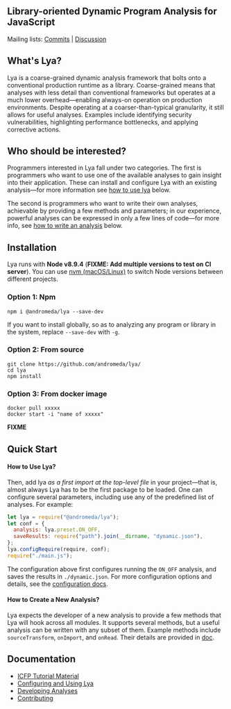 ## Library-oriented Dynamic Program Analysis for JavaScript

Mailing lists: [Commits](lya-commits@googlegroups.com) | [Discussion](lya-discuss@googlegroups.com)

## What's Lya?

Lya is a coarse-grained dynamic analysis framework that bolts onto a conventional production runtime as a library.
Coarse-grained means that analyses with less detail than conventional frameworks but operates at a much lower overhead—enabling always-on operation on production environments.
Despite operating at a coarser-than-typical granularity, it still allows for useful analyses.
Examples include identifying security vulnerabilities, highlighting performance bottlenecks, and applying corrective actions.

## Who should be interested?

Programmers  interested  in  Lya  fall   under  two  categories.  The  first  is
programmers who want to  use one of the available analyses  to gain insight into
their  application.  These  can  install  and configure  Lya  with  an  existing
analysis—for more information see [how to use lya](how-to-use-Lya) below.

The second  is programmers who want  to write their own  analyses, achievable by
providing a few methods and parameters; in our experience, powerful analyses can
be expressed in only  a few lines of code—for more info, see  [how to write an
analysis](how-to-write-an-analysis) below.

## Installation

Lya runs with __Node v8.9.4__ (**FIXME: Add multiple versions to test on CI server**). You can use [nvm (macOS/Linux)](https://github.com/nvm-sh/nvm#installation) 
to switch Node versions between different projects.

### Option 1: Npm
```Shell
npm i @andromeda/lya --save-dev
```

If you want to install globally, so as to analyzing any program or library in the system, replace `--save-dev` with `-g`.

### Option 2: From source
```Shell 
git clone https://github.com/andromeda/lya/
cd lya
npm install
```

### Option 3: From docker image
```Shell
docker pull xxxxx
docker start -i "name of xxxxx"
```

**FIXME**

## Quick Start

#### How to Use Lya?

Then, add lya _as  a first import at the top-level  file_ in your project—that
is,  almost always  Lya  has to  be  the first  package to  be  loaded. One  can
configure  several parameters,  including  use  any of  the  predefined list  of
analyses. For example:

```JavaScript
let lya = require("@andromeda/lya");
let conf = {
  analysis: lya.preset.ON_OFF,
  saveResults: require("path").join(__dirname, "dynamic.json"),
};
lya.configRequire(require, conf);
require("./main.js");
```

The configuration above first configures running the `ON_OFF` analysis, and saves the results in `./dynamic.json`. 
For more configuration options and details, see the [configuration docs]().

#### How to Create a New  Analysis?

Lya expects the  developer of a new  analysis to provide a few  methods that Lya
will hook  across all modules. It  supports several methods, but  a useful analysis
can be written with any subset of them. Example methods include `sourceTransform`, `onImport`, and `onRead`.
Their details are provided in [doc](./doc).

## Documentation

* [ICFP Tutorial Material](./doc/tutorial/)
* [Configuring and Using Lya](./doc/config.md)
* [Developing Analyses](./doc/dev.md)
* [Contributing](./doc/contrib.md)

